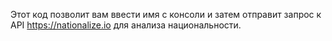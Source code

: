 Этот код позволит вам ввести имя с консоли и затем отправит запрос к API https://nationalize.io для анализа национальности.
